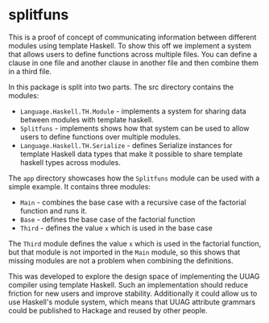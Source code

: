 # splitfuns

This is a proof of concept of communicating information between different
modules using template Haskell. To show this off we implement a system that
allows users to define functions across multiple files. You can define a clause
in one file and another clause in another file and then combine them in a third
file.

In this package is split into two parts. The src directory contains the modules:

  * `Language.Haskell.TH.Module` - implements a system for sharing
      data between modules with template haskell.
  * `Splitfuns` - implements shows how that system can be used to
      allow users to define functions over multiple modules.
  * `Language.Haskell.TH.Serialize` - defines Serialize instances
      for template Haskell data types that make it possible to share template
      haskell types across modules.

The `app` directory showcases how the `Splitfuns` module can be used with a
simple example. It contains three modules:

  * `Main` - combines the base case with a recursive case of the
      factorial function and runs it.
  * `Base` - defines the base case of the factorial function
  * `Third` - defines the value `x` which is used in the base case

The `Third` module defines the value `x` which is used in the factorial
function, but that module is not imported in the `Main` module, so this shows
that missing modules are not a problem when combining the definitions.

This was developed to explore the design space of implementing the UUAG compiler
using template Haskell. Such an implementation should reduce friction for new
users and improve stability. Additionally it could allow us to use Haskell's
module system, which means that UUAG attribute grammars could be published to
Hackage and reused by other people.
